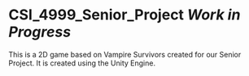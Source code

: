 # CSI_4999_Senior_Project *Work in Progress*
This is a 2D game based on Vampire Survivors created for our Senior Project. 
It is created using the Unity Engine.
